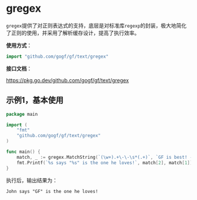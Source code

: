 # gregex

`gregex`提供了对正则表达式的支持，底层是对标准库`regexp`的封装，极大地简化了正则的使用，并采用了解析缓存设计，提高了执行效率。

**使用方式**：
```go
import "github.com/gogf/gf/text/gregex"
```

**接口文档**： 

https://pkg.go.dev/github.com/gogf/gf/text/gregex


## 示例1，基本使用

```go
package main

import (
    "fmt"
    "github.com/gogf/gf/text/gregex"
)

func main() {
    match, _ := gregex.MatchString(`(\w+).+\-\-\s*(.+)`, `GF is best! -- John`)
    fmt.Printf(`%s says "%s" is the one he loves!`, match[2], match[1])
}
```
执行后，输出结果为：
```html
John says "GF" is the one he loves!
```